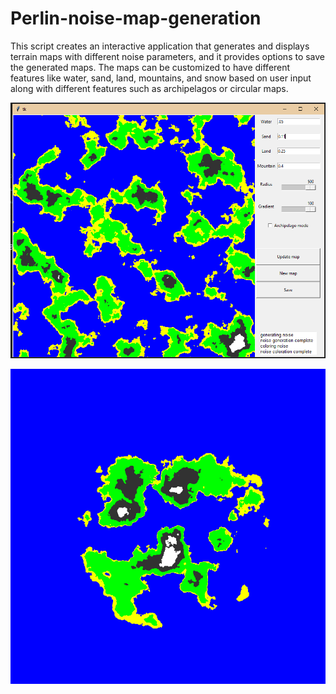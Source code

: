 # Perlin-noise-map-generation

This script creates an interactive application that generates and displays terrain maps with different noise parameters, and it provides options to save the generated maps. The maps can be customized to have different features like water, sand, land, mountains, and snow based on user input along with different features such as archipelagos or circular maps.

![Alt text](map2.png?raw=true "map")

![Alt text](map.png?raw=true "map")
